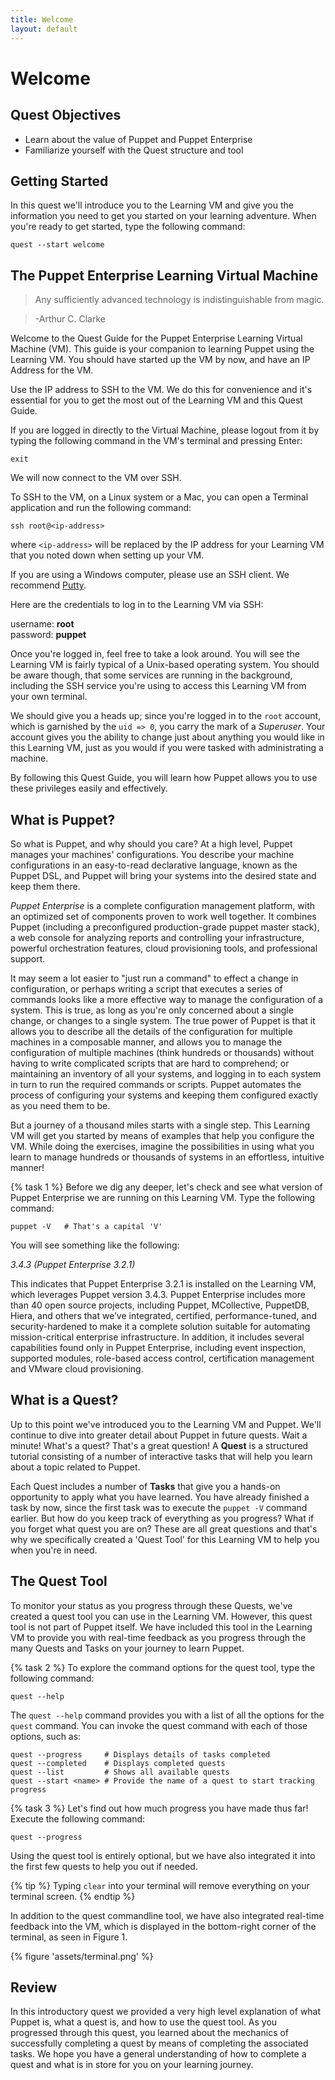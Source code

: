 ```yaml
---
title: Welcome
layout: default
---
```


# Welcome 

## Quest Objectives

- Learn about the value of Puppet and Puppet Enterprise
- Familiarize yourself with the Quest structure and tool

## Getting Started

In this quest we'll introduce you to the Learning VM and give you the information you need to get you started on your learning adventure. When you're ready to get started, type the following command:

    quest --start welcome

## The Puppet Enterprise Learning Virtual Machine

> Any sufficiently advanced technology is indistinguishable from magic.

> -Arthur C. Clarke

Welcome to the Quest Guide for the Puppet Enterprise Learning Virtual Machine (VM). This guide is your companion to learning Puppet using the Learning VM. You should have started up the VM by now, and have an IP Address for the VM. 

Use the IP address to SSH to the VM. We do this for convenience and it's essential for you to get the most out of the Learning VM and this Quest Guide. 

If you are logged in directly to the Virtual Machine, please logout from it by typing the following command in the VM's terminal and pressing Enter:

    exit

We will now connect to the VM over SSH.

To SSH to the VM, on a Linux system or a Mac, you can open a Terminal application and run the following command:

    ssh root@<ip-address>

where `<ip-address>` will be replaced by the IP address for your Learning VM that you noted down when setting up your VM.

If you are using a Windows computer, please use an SSH client. We recommend [Putty](http://www.chiark.greenend.org.uk/~sgtatham/putty/download.html).

Here are the credentials to log in to the Learning VM via SSH:

username: **root**  
password: **puppet**

Once you're logged in, feel free to take a look around. You will see the Learning VM is fairly typical of a Unix-based operating system. You should be aware though, that some services are running in the background, including the SSH service you're using to access this Learning VM from your own terminal.

We should give you a heads up; since you're logged in to the `root` account, which is garnished by the `uid => 0`, you carry the mark of a _Superuser_. Your account gives you the ability to change just about anything you would like in this Learning VM, just as you would if you were tasked with administrating a machine.

By following this Quest Guide, you will learn how Puppet allows you to use these privileges easily and effectively.

## What is Puppet?

So what is Puppet, and why should you care? At a high level, Puppet manages your machines' configurations. You describe your machine configurations in an easy-to-read declarative language, known as the Puppet DSL, and Puppet will bring your systems into the desired state and keep them there.

*Puppet Enterprise* is a complete configuration management platform, with an optimized set of components proven to work well together. It combines Puppet (including a preconfigured production-grade puppet master stack), a web console for analyzing reports and controlling your infrastructure, powerful orchestration features, cloud provisioning tools, and professional support.

It may seem a lot easier to "just run a command" to effect a change in configuration, or perhaps writing a script that executes a series of commands looks like a more effective way to manage the configuration of a system. This is true, as long as you're only concerned about a single change, or changes to a single system. The true power of Puppet is that it allows you to describe all the details of the configuration for multiple machines in a composable manner, and allows you to manage the configuration of multiple machines (think hundreds or thousands) without having to write complicated scripts that are hard to comprehend; or maintaining an inventory of all your systems, and logging in to each system in turn to run the required commands or scripts. Puppet automates the process of configuring your systems and keeping them configured exactly as you need them to be.

But a journey of a thousand miles starts with a single step. This Learning VM will get you started by means of examples that help you configure the VM. While doing the exercises, imagine the possibilities in using what you learn to manage hundreds or thousands of systems in an effortless, intuitive manner!

{% task 1 %}
Before we dig any deeper, let's check and see what version of Puppet Enterprise we are running on this Learning VM. Type the following command:

	puppet -V	# That's a capital 'V'

You will see something like the following:

_3.4.3 (Puppet Enterprise 3.2.1)_

This indicates that Puppet Enterprise 3.2.1 is installed on the Learning VM, which leverages Puppet version 3.4.3. Puppet Enterprise includes more than 40 open source projects, including Puppet, MCollective, PuppetDB, Hiera, and others that we’ve integrated, certified, performance-tuned, and security-hardened to make it a complete solution suitable for automating mission-critical enterprise infrastructure. In addition, it includes several capabilities found only in Puppet Enterprise, including event inspection, supported modules, role-based access control, certification management and VMware cloud provisioning.

## What is a Quest?

Up to this point we've introduced you to the Learning VM and Puppet. We'll continue to dive into greater detail about Puppet in future quests. Wait a minute! What's a quest? That's a great question! A **Quest** is a structured tutorial consisting of a number of interactive tasks that will help you learn about a topic related to Puppet.

Each Quest includes a number of **Tasks** that give you a hands-on opportunity to apply what you have learned. You have already finished a task by now, since the first task was to execute the `puppet -V` command earlier. But how do you keep track of everything as you progress? What if you forget what quest you are on? These are all great questions and that's why we specifically created a 'Quest Tool' for this Learning VM to help you when you're in need.

## The Quest Tool

To monitor your status as you progress through these Quests, we've created a quest tool you can use in the Learning VM. However, this quest tool is not part of Puppet itself. We have included this tool in the Learning VM to provide you with real-time feedback as you progress through the many Quests and Tasks on your journey to learn Puppet.

{% task 2 %}
To explore the command options for the quest tool, type the following command:

	quest --help

The `quest --help` command provides you with a list of all the options for the `quest` command. You can invoke the quest command with each of those options, such as:  

    quest --progress     # Displays details of tasks completed
    quest --completed    # Displays completed quests
    quest --list         # Shows all available quests
    quest --start <name> # Provide the name of a quest to start tracking progress
	
{% task 3 %}
Let's find out how much progress you have made thus far! Execute the following command:

	quest --progress 
	
Using the quest tool is entirely optional, but we have also integrated it into the first few quests to help you out if needed.

{% tip %}
Typing `clear` into your terminal will remove everything on your terminal screen.
{% endtip %}

In addition to the quest commandline tool, we have also integrated real-time feedback into the VM, which is displayed in the bottom-right corner of the terminal, as seen in Figure 1. 

{% figure 'assets/terminal.png' %} 

## Review

In this introductory quest we provided a very high level explanation of what Puppet is, what a quest is, and how to use the quest tool. As you progressed through this quest, you learned about the mechanics of successfully completing a quest by means of completing the associated tasks. We hope you have a general understanding of how to complete a quest and what is in store for you on your learning journey.
